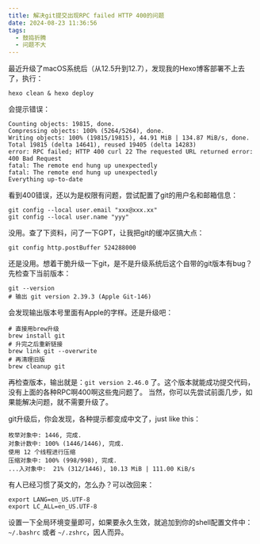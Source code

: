 ```yaml
---
title: 解决git提交出现RPC failed HTTP 400的问题
date: 2024-08-23 11:36:56
tags:
  - 鼓捣折腾
  - 问题不大
---
```


最近升级了macOS系统后（从12.5升到12.7），发现我的Hexo博客部署不上去了，执行：

```shell
hexo clean & hexo deploy
```

会提示错误：

```
Counting objects: 19815, done.
Compressing objects: 100% (5264/5264), done.
Writing objects: 100% (19815/19815), 44.91 MiB | 134.87 MiB/s, done.
Total 19815 (delta 14641), reused 19405 (delta 14283)
error: RPC failed; HTTP 400 curl 22 The requested URL returned error: 400 Bad Request
fatal: The remote end hung up unexpectedly
fatal: The remote end hung up unexpectedly
Everything up-to-date
```

看到400错误，还以为是权限有问题，尝试配置了git的用户名和邮箱信息：

```shell
git config --local user.email "xxx@xxx.xx"
git config --local user.name "yyy"
```

没用。查了下资料，问了一下GPT，让我把git的缓冲区搞大点：

```shell
git config http.postBuffer 524288000
```

还是没用。想着干脆升级一下git，是不是升级系统后这个自带的git版本有bug？先检查下当前版本：

```shell
git --version
# 输出 git version 2.39.3 (Apple Git-146)
```

会发现输出版本号里面有Apple的字样。还是升级吧：

```shell
# 直接用brew升级
brew install git
# 升完之后重新链接
brew link git --overwrite
# 再清理旧版
brew cleanup git
```

再检查版本，输出就是：`git version 2.46.0` 了。这个版本就能成功提交代码，没有上面的各种RPC啊400啊这些鬼问题了。 当然，你可以先尝试前面几步，如果能解决问题，就不需要升级了。

git升级后，你会发现，各种提示都变成中文了，just like this：

```
枚举对象中: 1446, 完成.
对象计数中: 100% (1446/1446), 完成.
使用 12 个线程进行压缩
压缩对象中: 100% (998/998), 完成.
...入对象中:  21% (312/1446), 10.13 MiB | 111.00 KiB/s
```

有人已经习惯了英文的，怎么办？可以改回来：

```shell
export LANG=en_US.UTF-8
export LC_ALL=en_US.UTF-8
```

设置一下全局环境变量即可，如果要永久生效，就追加到你的shell配置文件中：`~/.bashrc` 或者 `~/.zshrc`，因人而异。
